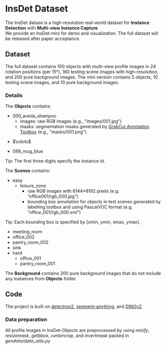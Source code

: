 # InsDet Dataset
The InsDet datase is a high-resolution real-world dataset for **Instance Detection** with **Multi-view Instance Capture**.<br>
We provide an InsDet-mini for demo and visualization. The full dataset will be released after paper acceptance.

## Dataset
The full dataset contains 100 objects with multi-view profile images in 24 rotation positions (per 15&deg;), 160 testing scene images with high-resolution, and 200 pure background images. The mini version contains 5 objects, 10 testing scene images, and 10 pure background images.

### Details
The **Objects** contains:
- 000_aveda_shampoo
  - images: raw RGB images (e.g., "images/001.jpg")
  - masks: segmentation masks generated by [GrabCut Annotation Toolbox](https://github.com/Kazuhito00/GrabCut-Annotation-Tool) (e.g., "masks/001.png")
- <p align="left"> $\vdots$ </p>
- 099_mug_blue

Tip: The first three digits specify the instance id.

The **Scenes** contains:
- easy
  - leisure\_zone
    - raw RGB images with 6144×8192 pixels (e.g. “office001/rgb\_000.jpg”)
    - bounding box annotation for objects in test scenes generated by labelImg toolbox and using PascalVOC format (e.g. “office\_001/rgb\_000.xml”)

Tip: Each bounding box is specified by [xmin, ymin, xmax, ymax].

  - meeting\_room
  - office\_002
  - pantry\_room\_002
  - sink
- hard
  - office\_001
  - pantry\_room\_001

The **Background** contains 200 pure background images that do not include any instances from **Objects** folder.

## Code
The project is built on [detectron2](https://github.com/facebookresearch/detectron2), [segment-anything](https://github.com/facebookresearch/segment-anything), and [DINOv2](https://github.com/facebookresearch/dinov2).<br>
<!-- Detectron2 provides end-to-end detectors implementation and metric evaluation. Segment-anything is an off-the-shelf class-agnostic segmentation model that we used to produce instance proposals. DINOv2 is a self-supervised vision foundation model that we used to extract feature representation. -->

### Data preparation
All profile images in InsDet-Objects are preprocessed by using *minify*, *resizemask*, *getbbox*, *centercrop*, and *invertmask* packed in *gendata/data_utils.py*


